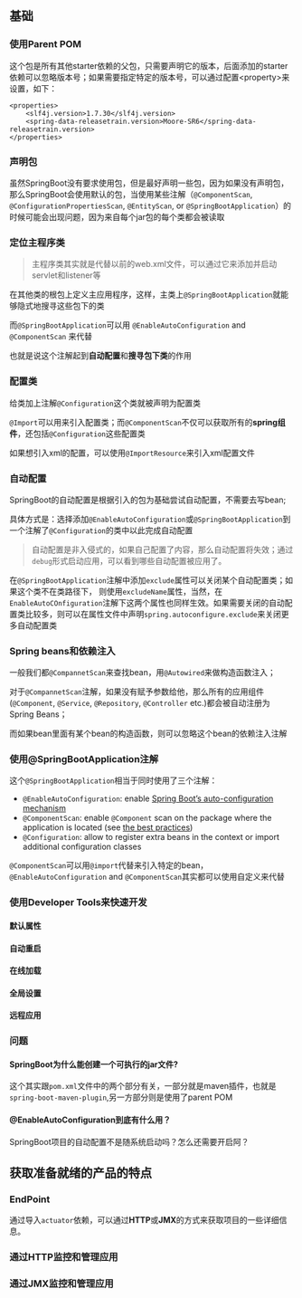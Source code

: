 ## 基础 

### 使用Parent POM

这个包是所有其他starter依赖的父包，只需要声明它的版本，后面添加的starter依赖可以忽略版本号；如果需要指定特定的版本号，可以通过配置\<property>来设置，如下：

```
<properties>
	<slf4j.version>1.7.30</slf4j.version>
	<spring-data-releasetrain.version>Moore-SR6</spring-data-releasetrain.version>
</properties>
```

### 声明包

虽然SpringBoot没有要求使用包，但是最好声明一些包，因为如果没有声明包，那么SpringBoot会使用默认的包，当使用某些注解（`@ComponentScan`, `@ConfigurationPropertiesScan`, `@EntityScan`, or `@SpringBootApplication`）的时候可能会出现问题，因为来自每个jar包的每个类都会被读取

### 定位主程序类

> 主程序类其实就是代替以前的web.xml文件，可以通过它来添加并启动servlet和listener等

在其他类的根包上定义主应用程序，这样，主类上`@SpringBootApplication`就能够隐式地搜寻这些包下的类

而`@SpringBootApplication`可以用  `@EnableAutoConfiguration` and `@ComponentScan` 来代替

也就是说这个注解起到**自动配置**和**搜寻包下类**的作用

### 配置类

给类加上注解`@Configuration`这个类就被声明为配置类

`@Import`可以用来引入配置类；而`@ComponentScan`不仅可以获取所有的**spring组件**，还包括`@Configuration`这些配置类

如果想引入xml的配置，可以使用`@ImportResource`来引入xml配置文件

### 自动配置

SpringBoot的自动配置是根据引入的包为基础尝试自动配置，不需要去写bean;

具体方式是：选择添加`@EnableAutoConfiguration`或`@SpringBootApplication`到一个注解了`@Configuration`的类中以此完成自动配置

> 自动配置是非入侵式的，如果自己配置了内容，那么自动配置将失效；通过`debug`形式启动应用，可以看到哪些自动配置被应用了。

在`@SpringBootApplication`注解中添加`exclude`属性可以关闭某个自动配置类；如果这个类不在类路径下， 则使用`excludeName`属性，当然，在`EnableAutoCOnfiguration`注解下这两个属性也同样生效。如果需要关闭的自动配置类比较多，则可以在属性文件中声明`spring.autoconfigure.exclude`来关闭更多自动配置类

### Spring beans和依赖注入

一般我们都`@CompannetScan`来查找bean，用`@Autowired`来做构造函数注入；

对于`@CompannetScan`注解，如果没有赋予参数给他，那么所有的应用组件(`@Component`, `@Service`, `@Repository`, `@Controller` etc.)都会被自动注册为Spring Beans；

而如果bean里面有某个bean的构造函数，则可以忽略这个bean的依赖注入注解

### 使用@SpringBootApplication注解

这个`@SpringBootApplication`相当于同时使用了三个注解：

- `@EnableAutoConfiguration`: enable [Spring Boot’s auto-configuration mechanism](https://docs.spring.io/spring-boot/docs/current/reference/html/using-spring-boot.html#using-boot-auto-configuration)
- `@ComponentScan`: enable `@Component` scan on the package where the application is located (see [the best practices](https://docs.spring.io/spring-boot/docs/current/reference/html/using-spring-boot.html#using-boot-structuring-your-code))
- `@Configuration`: allow to register extra beans in the context or import additional configuration classes

`@ComponentScan`可以用`@import`代替来引入特定的bean，`@EnableAutoConfiguration` and `@ComponentScan`其实都可以使用自定义来代替

### 使用Developer Tools来快速开发

#### 默认属性

#### 自动重启

#### 在线加载

#### 全局设置

#### 远程应用

### 问题

#### SpringBoot为什么能创建一个可执行的jar文件?

这个其实跟`pom.xml`文件中的两个部分有关，一部分就是maven插件，也就是`spring-boot-maven-plugin`,另一方部分则是使用了parent POM

#### @EnableAutoConfiguration到底有什么用？

SpringBoot项目的自动配置不是随系统启动吗？怎么还需要开启阿？

## 获取准备就绪的产品的特点

### EndPoint

通过导入`actuator`依赖，可以通过**HTTP**或**JMX**的方式来获取项目的一些详细信息。

### 通过HTTP监控和管理应用

### 通过JMX监控和管理应用

